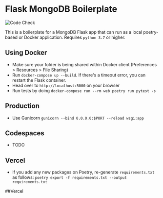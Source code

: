 # Flask MongoDB Boilerplate

![Code Check](https://github.com/fromzeroedu/flask-mongodb-boilerplate/workflows/Code%20Checks/badge.svg)

This is a boilerplate for a MongoDB Flask app that can run as a local poetry-based or Docker application. Requires `python 3.7` or higher.

## Using Docker

- Make sure your folder is being shared within Docker client (Preferences > Resources > File Sharing)
- Run `docker-compose up --build`. If there's a timeout error, you can restart the Flask container.
- Head over to `http://localhost:5000` on your browser
- Run tests by doing `docker-compose run --rm web poetry run pytest -s`

## Production

- Use Gunicorn `gunicorn --bind 0.0.0.0:$PORT --reload wsgi:app`

## Codespaces

- TODO

## Vercel

- If you add any new packages on Poetry, re-generate `requirements.txt` as follows: `poetry export -f requirements.txt --output requirements.txt`

##Vercel
